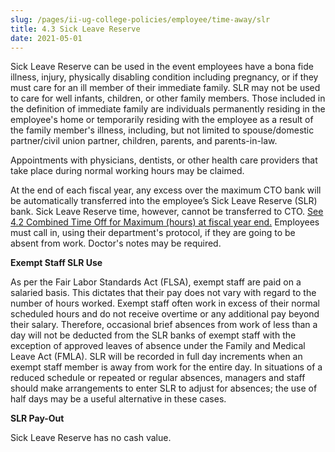```yaml
---
slug: /pages/ii-ug-college-policies/employee/time-away/slr
title: 4.3 Sick Leave Reserve
date: 2021-05-01
---
```

Sick Leave Reserve can be used in the event employees have a bona fide illness, injury, physically disabling condition including pregnancy, or if they must care for an ill member of their immediate family. SLR may not be used to care for well infants, children, or other family members. Those included in the definition of immediate family are individuals permanently residing in the employee's home or temporarily residing with the employee as a result of the family member's illness, including, but not limited to spouse/domestic partner/civil union partner, children, parents, and parents-in-law.

Appointments with physicians, dentists, or other health care providers that take place during normal working hours may be claimed.

At the end of each fiscal year, any excess over the maximum CTO bank will be automatically transferred into the employee’s Sick Leave Reserve (SLR) bank. Sick Leave Reserve time, however, cannot be transferred to CTO. [See 4.2 Combined Time Off for Maximum (hours) at fiscal year end.](/pages/ii-ug-college-policies/employee/time-away/cto/) Employees must call in, using their department's protocol, if they are going to be absent from work. Doctor's notes may be required.

**Exempt Staff SLR Use**

As per the Fair Labor Standards Act (FLSA), exempt staff are paid on a salaried basis. This dictates that their pay does not vary with regard to the number of hours worked. Exempt staff often work in excess of their normal scheduled hours and do not receive overtime or any additional pay beyond their salary. Therefore, occasional brief absences from work of less than a day will not be deducted from the SLR banks of exempt staff with the exception of approved leaves of absence under the Family and Medical Leave Act (FMLA). SLR will be recorded in full day increments when an exempt staff member is away from work for the entire day. In situations of a reduced schedule or repeated or regular absences, managers and staff should make arrangements to enter SLR to adjust for absences; the use of half days may be a useful alternative in these cases.

**SLR Pay-Out**

Sick Leave Reserve has no cash value.